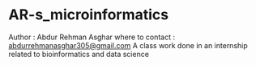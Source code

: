 # AR-s_microinformatics
Author : Abdur Rehman Asghar
where to contact : abdurrehmanasghar305@gmail.com
A class work done in an internship related to bioinformatics and data science
